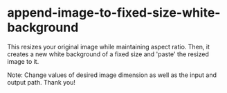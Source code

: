 # append-image-to-fixed-size-white-background
This resizes your original image while maintaining aspect ratio. Then, it creates a new white background of a fixed size and 'paste' the resized image to it.

Note: Change values of desired image dimension as well as the input and output path. Thank you!
